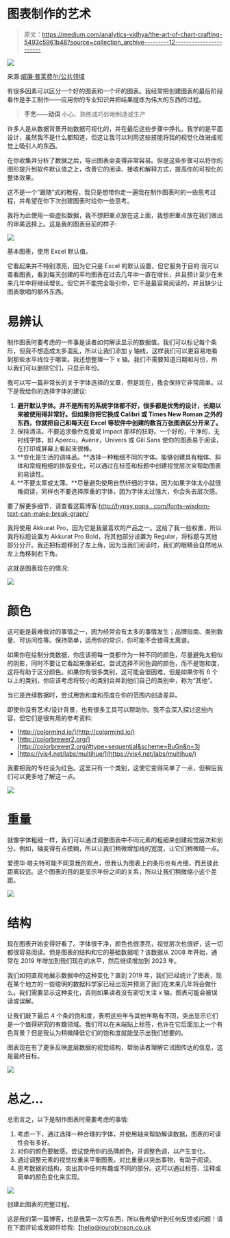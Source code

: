 # 图表制作的艺术

> 原文：<https://medium.com/analytics-vidhya/the-art-of-chart-crafting-5493c5961b48?source=collection_archive---------12----------------------->

![](img/271528c7fcd4c099dcf28fe96d6a9cc6.png)

来源:[威廉·普莱费尔/公共领域](https://commons.wikimedia.org/wiki/File:Linear_Chronology,_Exhibiting_the_Revenues,_Expenditure,_Debt,_Price_of_Stocks_%26_Bread,_from_1770_to_1824,_1824.jpg)

有很多因素可以区分一个好的图表和一个坏的图表。我经常把创建图表的最后阶段看作是手工制作——应用你的专业知识并把结果提炼为伟大的东西的过程。

> **手艺——动词** 小心、熟练或巧妙地制造或生产

许多人是从数据背景开始数据可视化的，并在最后这些步骤中挣扎。我学的是平面设计，虽然我不是什么都知道，但这让我可以利用这些技能将我的视觉化改进成视觉上吸引人的东西。

在你收集并分析了数据之后，导出图表会变得非常容易。但是这些步骤可以将你的图形提升到软件默认值之上，改善它的阅读、接收和解释方式，提高你的可视化的整体效果。

这不是一个“跟随”式的教程，我只是想带你走一遍我在制作图表时的一些思考过程，并希望在你下次创建图表时给你一些思考。

我将为此使用一些虚拟数据，我不想把重点放在这上面，我想把重点放在我们做出的审美选择上。这是我的图表目前的样子:

![](img/2ebd6a64b376e143fd224b8a1e683521.png)

基本图表，使用 Excel 默认值。

它看起来并不特别漂亮，因为它只是 Excel 的默认设置，但它服务于目的:我可以查看图表，看到每天创建的平均图表在过去几年中一直在增长，并且预计至少在未来几年中将继续增长。但它并不能完全吸引你，它不是最容易阅读的，并且缺少让图表歌唱的额外东西。

# 易辨认

制作图表时要考虑的一件事是读者如何解读显示的数据值。我们可以标记每个条形，但我不想造成太多混乱，所以让我们添加 y 轴线，这样我们可以更容易地看到那些水平线位于哪里。我还想整理一下 x 轴。我们不需要知道日期和月份，所以我们可以删除它们，只显示年份。

我可以写一篇非常长的关于字体选择的文章，但是现在，我会保持它非常简单。以下是我给你的选择字体的建议:

1.  **避开默认字体。并不是所有的系统字体都不好，很多都是优秀的设计，长期以来被使用得非常好。但如果你把它换成 Calibri 或 Times New Roman 之外的东西，你就把自己和每天在 Excel 等软件中创建的数百万张图表区分开来了。**
2.  保持清洁。不要追求像乔克曼或 Impact 那样的狂野。一个好的，干净的，无衬线字体，如 Apercu，Avenir，Univers 或 Gill Sans 使你的图表易于阅读，在打印或屏幕上看起来很棒。
3.  **变化是生活的调味品。**选择一种粗细不同的字体。能够创建具有粗体、斜体和常规粗细的排版变化，可以通过在标签和标题中创建视觉层次来帮助图表的易读性。
4.  **不要太厚或太薄。**尽量避免使用自然纤细的字体，因为如果字体太小就很难阅读，同样也不要选择厚重的字体，因为字体太过强大，你会失去层次感。

要了解更多细节，请查看这篇博客:[http://hypsy pops . com/fonts-wisdom-text-can-make-break-graph/](http://hypsypops.com/fonts-wisdom-text-can-make-break-graph/)

我将使用 Akkurat Pro，因为它是我最喜欢的产品之一。这给了我一些权重，所以我将标题设置为 Akkurat Pro Bold，将其他部分设置为 Regular，将标题与其他部分分开。我还把标题移到了左上角，因为当我们阅读时，我们的眼睛会自然地从左上角移到右下角。

这就是图表现在的情况:

![](img/a98257a3d34723b7f32f401f93a5b2ba.png)

# 颜色

这可能是最难做对的事情之一，因为经常会有太多的事情发生；品牌指南、类别数量、可访问性等。保持简单，运用你的常识，你可能不会错得太离谱。

如果你在绘制分类数据，你应该把每一类都作为一种不同的颜色，尽量避免太相似的阴影，同时不要让它看起来像彩虹。尝试选择不同色调的颜色，而不是饱和度，这将有助于区分颜色。如果你有很多类别，这可能会很困难，但是如果你有 6 个以上的类别，你应该考虑将较小的类别合并到他们自己的类别中，称为“其他”。

当它是连续数据时，尝试用饱和度和亮度在你的范围内创造差异。

即使你没有艺术/设计背景，也有很多工具可以帮助你。我不会深入探讨这些内容，但它们是很有用的参考资料:

*   [http://colormind.io/](http://colormind.io/)
*   [http://colorbrewer2.org/](http://colorbrewer2.org/#type=sequential&scheme=BuGn&n=3)
*   [https://vis4.net/labs/multihue/](https://vis4.net/labs/multihue/)

我要把我的专栏设为红色。这里只有一个类别，这使它变得简单了一点，但稍后我们可以更多地了解这一点。

![](img/8b7b93169eb929d9a0f70b4a1fcdf7ce.png)

# 重量

就像字体粗细一样，我们可以通过调整图表中不同元素的粗细来创建视觉层次和划分。例如，轴变得有点模糊，所以让我们稍微增加线的宽度，让它们稍微暗一点。

爱德华·塔夫特可能不同意我的观点，但我认为图表上的条形也有点细，而且彼此距离较远。这个图表的目的是显示年份之间的关系，所以让我们稍微缩小这个差距。

![](img/bad135ed06fb71cf9d84e9082f593f45.png)

# 结构

现在图表开始变得好看了。字体很干净，颜色也很漂亮，视觉层次也很好，这一切都很容易阅读。但是图表的结构和它的基础数据呢？该数据从 2008 年开始，通常在 2019 年增加到我们现在的水平，然后继续增加到 2023 年。

我们如何直观地展示数据中的这种变化？直到 2019 年，我们已经统计了图表，现在某个地方的一些聪明的数据科学家已经出现并预测了我们在未来几年将会做什么。我们需要显示这种变化，否则如果读者没有密切关注 x 轴，图表可能会被误读或误解。

让我们敲下最后 4 个条的饱和度，表明这些年与其他年略有不同，突出显示它们是一个值得研究的有趣领域。我们可以在末端贴上标签，也许在它后面加上一个有色背景？但是我认为稍微降低它们的饱和度就能显示出我们想要的。

图表现在有了更多反映底层数据的视觉结构，帮助读者理解它试图传达的信息，这是最终目标。

![](img/fccfd495618538cb134f1d94edd190e7.png)

# 总之…

总而言之，以下是制作图表时需要考虑的事情:

1.  考虑一下，通过选择一种合理的字体，并使用轴来帮助解读数据，图表的可读性会有多好。
2.  对你的颜色要敏感。尝试使用你的品牌颜色，并调整色调，以产生变化。
3.  通过调整元素的视觉权重来平衡图表。对比重量以突出事物，有助于阅读。
4.  思考数据的结构，突出其中任何有趣或不同的部分。这可以通过标签、注释或简单的颜色变化来实现。

![](img/f6730b3b2cee01162b917b38293e71ba.png)

创建此图表的完整过程。

这是我的第一篇博客，也是我第一次写东西，所以我希望听到任何反馈或问题！请在下面评论或发邮件给我:【hello@lourobinson.co.uk 